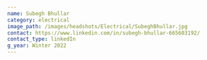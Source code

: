 ```yaml
---
name: Subegh Bhullar
category: electrical
image_path: /images/headshots/Electrical/SubeghBhullar.jpg
contact: https://www.linkedin.com/in/subegh-bhullar-665603192/
contact_type: linkedIn
g_year: Winter 2022
---
```

